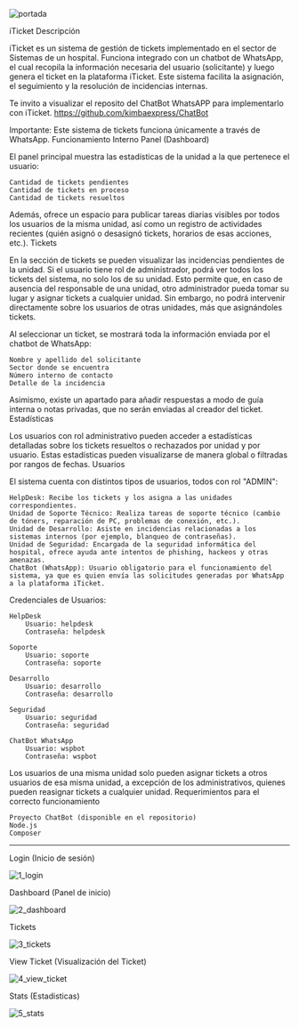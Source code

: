 
![portada](https://github.com/user-attachments/assets/094ba08f-2e14-48f5-bbf0-eb40e1ff4ca7)

iTicket
Descripción

iTicket es un sistema de gestión de tickets implementado en el sector de Sistemas de un hospital. Funciona integrado con un chatbot de WhatsApp, el cual recopila la información necesaria del usuario (solicitante) y luego genera el ticket en la plataforma iTicket. Este sistema facilita la asignación, el seguimiento y la resolución de incidencias internas.

Te invito a visualizar el reposito del ChatBot WhatsAPP para implementarlo con iTicket.
https://github.com/kimbaexpress/ChatBot

Importante: Este sistema de tickets funciona únicamente a través de WhatsApp.
Funcionamiento Interno
Panel (Dashboard)

El panel principal muestra las estadísticas de la unidad a la que pertenece el usuario:

    Cantidad de tickets pendientes
    Cantidad de tickets en proceso
    Cantidad de tickets resueltos

Además, ofrece un espacio para publicar tareas diarias visibles por todos los usuarios de la misma unidad, así como un registro de actividades recientes (quién asignó o desasignó tickets, horarios de esas acciones, etc.).
Tickets

En la sección de tickets se pueden visualizar las incidencias pendientes de la unidad. Si el usuario tiene rol de administrador, podrá ver todos los tickets del sistema, no solo los de su unidad. Esto permite que, en caso de ausencia del responsable de una unidad, otro administrador pueda tomar su lugar y asignar tickets a cualquier unidad. Sin embargo, no podrá intervenir directamente sobre los usuarios de otras unidades, más que asignándoles tickets.

Al seleccionar un ticket, se mostrará toda la información enviada por el chatbot de WhatsApp:

    Nombre y apellido del solicitante
    Sector donde se encuentra
    Número interno de contacto
    Detalle de la incidencia

Asimismo, existe un apartado para añadir respuestas a modo de guía interna o notas privadas, que no serán enviadas al creador del ticket.
Estadísticas

Los usuarios con rol administrativo pueden acceder a estadísticas detalladas sobre los tickets resueltos o rechazados por unidad y por usuario. Estas estadísticas pueden visualizarse de manera global o filtradas por rangos de fechas.
Usuarios

El sistema cuenta con distintos tipos de usuarios, todos con rol "ADMIN":

    HelpDesk: Recibe los tickets y los asigna a las unidades correspondientes.
    Unidad de Soporte Técnico: Realiza tareas de soporte técnico (cambio de tóners, reparación de PC, problemas de conexión, etc.).
    Unidad de Desarrollo: Asiste en incidencias relacionadas a los sistemas internos (por ejemplo, blanqueo de contraseñas).
    Unidad de Seguridad: Encargada de la seguridad informática del hospital, ofrece ayuda ante intentos de phishing, hackeos y otras amenazas.
    ChatBot (WhatsApp): Usuario obligatorio para el funcionamiento del sistema, ya que es quien envía las solicitudes generadas por WhatsApp a la plataforma iTicket.

Credenciales de Usuarios:

    HelpDesk
        Usuario: helpdesk
        Contraseña: helpdesk

    Soporte
        Usuario: soporte
        Contraseña: soporte

    Desarrollo
        Usuario: desarrollo
        Contraseña: desarrollo

    Seguridad
        Usuario: seguridad
        Contraseña: seguridad

    ChatBot WhatsApp
        Usuario: wspbot
        Contraseña: wspbot

Los usuarios de una misma unidad solo pueden asignar tickets a otros usuarios de esa misma unidad, a excepción de los administrativos, quienes pueden reasignar tickets a cualquier unidad.
Requerimientos para el correcto funcionamiento

    Proyecto ChatBot (disponible en el repositorio)
    Node.js
    Composer

_____________________________________________________________________________________________________________________________________________________________________________________________________

Login (Inicio de sesión)

![1_login](https://github.com/user-attachments/assets/91490ad2-4e01-4f1a-ae03-761c9b6e9537)

Dashboard (Panel de inicio)

![2_dashboard](https://github.com/user-attachments/assets/6569f58b-dd50-4591-b8a3-42c74ae97d10)

Tickets

![3_tickets](https://github.com/user-attachments/assets/3c3a3f0b-00e1-4a66-8c4d-df9fc0277bd9)

View Ticket (Visualización del Ticket)

![4_view_ticket](https://github.com/user-attachments/assets/d13a45fc-d322-473b-8556-89da629aaa97)

Stats (Estadisticas)

![5_stats](https://github.com/user-attachments/assets/409dc638-4ef8-4883-8129-333ebbeae6b1)



